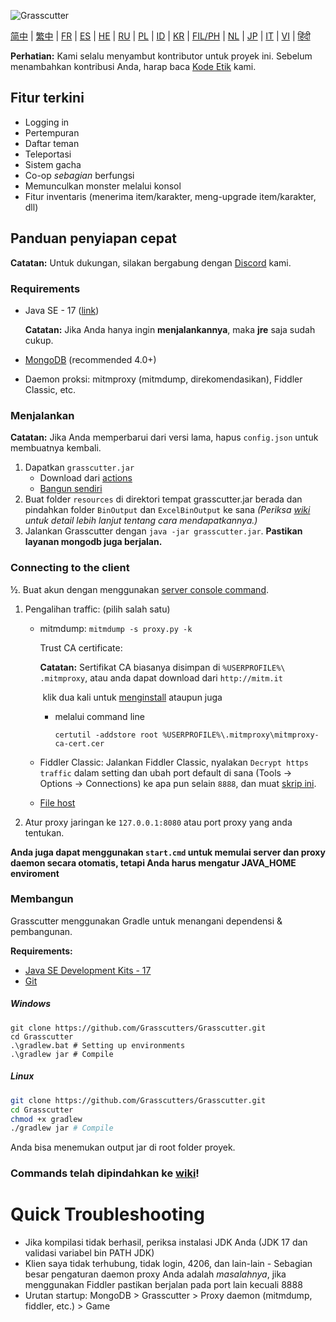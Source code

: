 ![Grasscutter](https://socialify.git.ci/woailulu/GenshinImpact-PrivateService/image?description=1&descriptionEditable=Liver%20is%20replaced%20by%20deer%0A%2F%2F%5C%5CGenshin%20Impact%20Private%20Service&font=Rokkitt&language=1&logo=https%3A%2F%2Fs2.loli.net%2F2023%2F10%2F29%2F2S7PfkaxUmvqeRo.jpg&name=1&owner=1&pattern=Formal%20Invitation&theme=Dark)


[简中](https://github.com/woailulu/GenshinImpact-PrivateService/blob/%E9%87%8D%E7%82%B9/README.md) |
[繁中](https://github.com/woailulu/GenshinImpact-PrivateService/blob/%E9%87%8D%E7%82%B9/%E7%95%8C%E9%9D%A2/README_zh-TW.md) | 
[FR](https://github.com/woailulu/GenshinImpact-PrivateService/blob/%E9%87%8D%E7%82%B9/%E7%95%8C%E9%9D%A2/README_fr-FR.md) | 
[ES](https://github.com/woailulu/GenshinImpact-PrivateService/blob/%E9%87%8D%E7%82%B9/%E7%95%8C%E9%9D%A2/README_es-ES.md) | 
[HE](https://github.com/woailulu/GenshinImpact-PrivateService/blob/%E9%87%8D%E7%82%B9/%E7%95%8C%E9%9D%A2/README_HE.md) |
[RU](https://github.com/woailulu/GenshinImpact-PrivateService/blob/%E9%87%8D%E7%82%B9/%E7%95%8C%E9%9D%A2/README_ru-RU.md) | 
[PL](https://github.com/woailulu/GenshinImpact-PrivateService/blob/%E9%87%8D%E7%82%B9/%E7%95%8C%E9%9D%A2/README_pl-PL.md) | 
[ID](https://github.com/woailulu/GenshinImpact-PrivateService/blob/%E9%87%8D%E7%82%B9/%E7%95%8C%E9%9D%A2/README_id-ID.md) | 
[KR](https://github.com/woailulu/GenshinImpact-PrivateService/blob/%E9%87%8D%E7%82%B9/%E7%95%8C%E9%9D%A2/README_ko-KR.md) | 
[FIL/PH](https://github.com/woailulu/GenshinImpact-PrivateService/blob/%E9%87%8D%E7%82%B9/%E7%95%8C%E9%9D%A2/README_fil-PH.md) | 
[NL](https://github.com/woailulu/GenshinImpact-PrivateService/blob/%E9%87%8D%E7%82%B9/%E7%95%8C%E9%9D%A2/README_NL.md) | 
[JP](https://github.com/woailulu/GenshinImpact-PrivateService/blob/%E9%87%8D%E7%82%B9/%E7%95%8C%E9%9D%A2/README_ja-JP.md) | 
[IT](https://github.com/woailulu/GenshinImpact-PrivateService/blob/%E9%87%8D%E7%82%B9/%E7%95%8C%E9%9D%A2/README_it-IT.md) | 
[VI](https://github.com/woailulu/GenshinImpact-PrivateService/blob/%E9%87%8D%E7%82%B9/%E7%95%8C%E9%9D%A2/README_vi-VN.md) | 
[हिंदी](https://github.com/woailulu/GenshinImpact-PrivateService/blob/%E9%87%8D%E7%82%B9/%E7%95%8C%E9%9D%A2/README_hn-IN.md)

**Perhatian:** Kami selalu menyambut kontributor untuk proyek ini. Sebelum menambahkan kontribusi Anda, harap baca [Kode Etik](https://github.com/Grasscutters/Grasscutter/blob/stable/CONTRIBUTING.md) kami.

## Fitur terkini

* Logging in
* Pertempuran
* Daftar teman
* Teleportasi
* Sistem gacha
* Co-op *sebagian* berfungsi
* Memunculkan monster melalui konsol
* Fitur inventaris (menerima item/karakter, meng-upgrade item/karakter, dll)

## Panduan penyiapan cepat

**Catatan:** Untuk dukungan, silakan bergabung dengan [Discord](https://discord.gg/T5vZU6UyeG) kami.

### Requirements

* Java SE - 17 ([link](https://www.oracle.com/java/technologies/javase/jdk17-archive-downloads.html))

  **Catatan:** Jika Anda hanya ingin **menjalankannya**, maka **jre** saja sudah cukup.

* [MongoDB](https://www.mongodb.com/try/download/community) (recommended 4.0+)

* Daemon proksi: mitmproxy (mitmdump, direkomendasikan), Fiddler Classic, etc.

### Menjalankan

**Catatan:** Jika Anda memperbarui dari versi lama, hapus `config.json` untuk membuatnya kembali.

1. Dapatkan `grasscutter.jar`
   - Download dari [actions](https://github.com/Grasscutters/Grasscutter/suites/6895963598/artifacts/267483297)
   - [Bangun sendiri](#Membangun)
2. Buat folder `resources` di direktori tempat grasscutter.jar berada dan pindahkan folder `BinOutput` dan `ExcelBinOutput` ke sana *(Periksa [wiki](https://github.com/Grasscutters/Grasscutter/wiki) untuk detail lebih lanjut tentang cara mendapatkannya.)*
3. Jalankan Grasscutter dengan `java -jar grasscutter.jar`. **Pastikan layanan mongodb juga berjalan.**

### Connecting to the client

½. Buat akun dengan menggunakan [server console command](https://github.com/Grasscutters/Grasscutter/wiki/Commands#targeting).

1. Pengalihan traffic: (pilih salah satu)
    - mitmdump: `mitmdump -s proxy.py -k`

      Trust CA certificate:

      ​**Catatan:** Sertifikat CA biasanya disimpan di `%USERPROFILE%\ .mitmproxy`, atau anda dapat download dari  `http://mitm.it`

      ​	klik dua kali untuk [menginstall](https://docs.microsoft.com/en-us/skype-sdk/sdn/articles/installing-the-trusted-root-certificate#installing-a-trusted-root-certificate) ataupun juga

      - melalui command line

        ```shell
        certutil -addstore root %USERPROFILE%\.mitmproxy\mitmproxy-ca-cert.cer
        ```

    - Fiddler Classic: Jalankan Fiddler Classic, nyalakan `Decrypt https traffic` dalam setting dan ubah port default di sana (Tools -> Options -> Connections) ke apa pun selain `8888`, dan muat [skrip ini](https://github.lunatic.moe/fiddlerscript).

    - [File host](https://github.com/Grasscutters/Grasscutter/wiki/Running#traffic-route-map)

2. Atur proxy jaringan ke `127.0.0.1:8080` atau port proxy yang anda tentukan.

**Anda juga dapat menggunakan `start.cmd` untuk memulai server dan proxy daemon secara otomatis, tetapi Anda harus mengatur JAVA_HOME enviroment**

### Membangun

Grasscutter menggunakan Gradle untuk menangani dependensi & pembangunan.

**Requirements:**

- [Java SE Development Kits - 17](https://www.oracle.com/java/technologies/javase/jdk17-archive-downloads.html)
- [Git](https://git-scm.com/downloads)

##### Windows

```shell
git clone https://github.com/Grasscutters/Grasscutter.git
cd Grasscutter
.\gradlew.bat # Setting up environments
.\gradlew jar # Compile
```

##### Linux

```bash
git clone https://github.com/Grasscutters/Grasscutter.git
cd Grasscutter
chmod +x gradlew
./gradlew jar # Compile
```

Anda bisa menemukan output jar di root folder proyek.

### Commands telah dipindahkan ke [wiki](https://github.com/Grasscutters/Grasscutter/wiki/Commands)!

# Quick Troubleshooting

* Jika kompilasi tidak berhasil, periksa instalasi JDK Anda (JDK 17 dan validasi variabel bin PATH JDK)
* Klien saya tidak terhubung, tidak login, 4206, dan lain-lain - Sebagian besar pengaturan daemon proxy Anda adalah *masalahnya*, jika menggunakan
Fiddler pastikan berjalan pada port lain kecuali 8888
* Urutan startup: MongoDB > Grasscutter > Proxy daemon (mitmdump, fiddler, etc.) > Game
